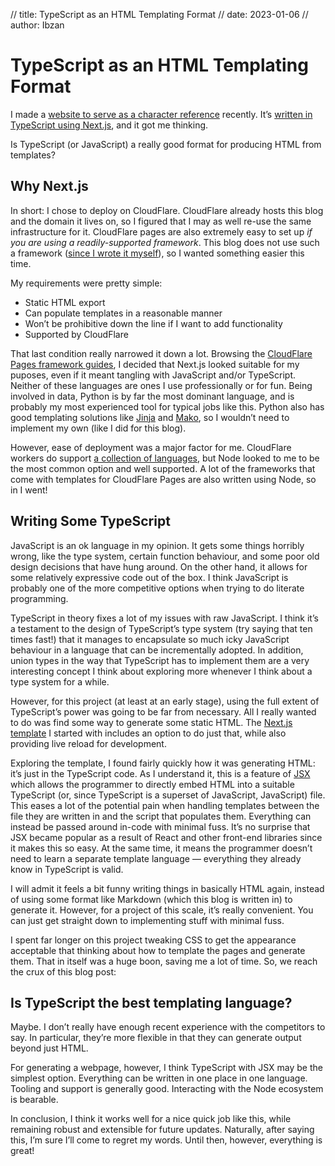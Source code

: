 // title: TypeScript as an HTML Templating Format
// date: 2023-01-06
// author: Ibzan

# TypeScript as an HTML Templating Format

I made a [website to serve as a character reference][ref] recently.
It&rsquo;s [written in TypeScript using Next.js][ref source], and it got me thinking.

Is TypeScript (or JavaScript) a really good format for producing HTML from templates?

## Why Next.js

In short: I chose to deploy on CloudFlare.
CloudFlare already hosts this blog and the domain it lives on, so I figured that I may as well re-use the same infrastructure for it.
CloudFlare pages are also extremely easy to set up _if you are using a readily-supported framework_.
This blog does not use such a framework ([since I wrote it myself][blog blog]), so I wanted something easier this time.

My requirements were pretty simple:

- Static HTML export
- Can populate templates in a reasonable manner
- Won&rsquo;t be prohibitive down the line if I want to add functionality
- Supported by CloudFlare

That last condition really narrowed it down a lot.
Browsing the [CloudFlare Pages framework guides][cf pages fws], I decided that Next.js looked suitable for my puposes, even if it meant tangling with JavaScript and/or TypeScript.
Neither of these languages are ones I use professionally or for fun.
Being involved in data, Python is by far the most dominant language, and is probably my most experienced tool for typical jobs like this.
Python also has good templating solutions like [Jinja][jinja] and [Mako][mako], so I wouldn&rsquo;t need to implement my own (like I did for this blog).

However, ease of deployment was a major factor for me.
CloudFlare workers do support [a collection of languages][cf pages langs], but Node looked to me to be the most common option and well supported.
A lot of the frameworks that come with templates for CloudFlare Pages are also written using Node, so in I went!

## Writing Some TypeScript

JavaScript is an ok language in my opinion.
It gets some things horribly wrong, like the type system, certain function behaviour, and some poor old design decisions that have hung around.
On the other hand, it allows for some relatively expressive code out of the box.
I think JavaScript is probably one of the more competitive options when trying to do literate programming.

TypeScript in theory fixes a lot of my issues with raw JavaScript.
I think it&rsquo;s a testament to the design of TypeScript&rsquo;s type system (try saying that ten times fast!) that it manages to encapsulate so much icky JavaScript behaviour in a language that can be incrementally adopted.
In addition, union types in the way that TypeScript has to implement them are a very interesting concept I think about exploring more whenever I think about a type system for a while.

However, for this project (at least at an early stage), using the full extent of TypeScript&rsquo;s power was going to be far from necessary.
All I really wanted to do was find some way to generate some static HTML.
The [Next.js template][project template] I started with includes an option to do just that, while also providing live reload for development.

Exploring the template, I found fairly quickly how it was generating HTML: it&rsquo;s just in the TypeScript code.
As I understand it, this is a feature of [JSX][JSX] which allows the programmer to directly embed HTML into a suitable TypeScript (or, since TypeScript is a superset of JavaScript, JavaScript) file.
This eases a lot of the potential pain when handling templates between the file they are written in and the script that populates them.
Everything can instead be passed around in-code with minimal fuss.
It&rsquo;s no surprise that JSX became popular as a result of React and other front-end libraries since it makes this so easy.
At the same time, it means the programmer doesn&rsquo;t need to learn a separate template language — everything they already know in TypeScript is valid.

I will admit it feels a bit funny writing things in basically HTML again, instead of using some format like Markdown (which this blog is written in) to generate it.
However, for a project of this scale, it&rsquo;s really convenient.
You can just get straight down to implementing stuff with minimal fuss.

I spent far longer on this project tweaking CSS to get the appearance acceptable that thinking about how to template the pages and generate them.
That in itself was a huge boon, saving me a lot of time.
So, we reach the crux of this blog post:

## Is TypeScript the best templating language?

Maybe.
I don&rsquo;t really have enough recent experience with the competitors to say.
In particular, they&rsquo;re more flexible in that they can generate output beyond just HTML.

For generating a webpage, however, I think TypeScript with JSX may be the simplest option.
Everything can be written in one place in one language.
Tooling and support is generally good.
Interacting with the Node ecosystem is bearable.

In conclusion, I think it works well for a nice quick job like this, while remaining robust and extensible for future updates.
Naturally, after saying this, I&rsquo;m sure I&rsquo;ll come to regret my words.
Until then, however, everything is great!

[blog blog]: https://blog.ibzan.co.uk/2022-07-25-blog-generator
[cf pages fws]: https://developers.cloudflare.com/pages/framework-guides/
[cf pages langs]: https://developers.cloudflare.com/pages/platform/build-configuration/#language-support-and-tools
[jinja]: https://jinja.palletsprojects.com/en/3.1.x/
[JSX]: https://www.typescriptlang.org/docs/handbook/jsx.html
[mako]: https://www.makotemplates.org/
[project template]: https://github.com/vercel/next.js/tree/canary/examples/with-static-export
[ref]: https://ref.ibzan.co.uk
[ref source]: https://github.com/IbzanHyena/ref.ibzan.co.uk

